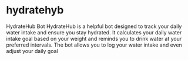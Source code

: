 # hydratehyb
HydrateHub Bot  HydrateHub is a helpful bot designed to track your daily water intake and ensure you stay hydrated. It calculates your daily water intake goal based on your weight and reminds you to drink water at your preferred intervals. The bot allows you to log your water intake and even adjust your daily goal 
